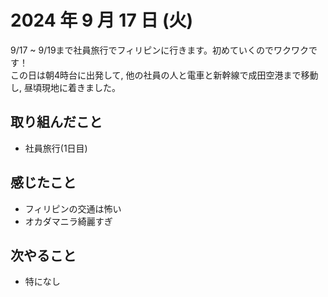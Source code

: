 # 2024 年 9 月 17 日 (火)
9/17 ~ 9/19まで社員旅行でフィリピンに行きます。初めていくのでワクワクです！<br>
この日は朝4時台に出発して, 他の社員の人と電車と新幹線で成田空港まで移動し, 昼頃現地に着きました。

## 取り組んだこと
- 社員旅行(1日目)

## 感じたこと
- フィリピンの交通は怖い
- オカダマニラ綺麗すぎ

## 次やること
- 特になし
